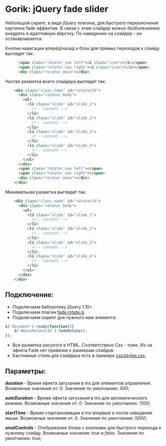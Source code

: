 # Gorik: jQuery fade slider
Небольшой скрипт, в виде jQuery плагина, для быстрого переключения картинок fade эффектом. В связи с этим слайдер можно безболезненно внедрять в адаптивную вёрстку. По наведению на слайдер - он останавливается. 

Кнопки навигации вперёд/назад и блок для прямых переходов к слайду выглядят так:
```html
      <span class="rotator_nav left"><i class="icon"></i></span>
      <span class="rotator_nav right"><i class="icon"></i></span>
      <div class="rorator_move"></div>
```
Чистая разметка всего слайдера выглядит так:
```html
    <div class="class_name" id="rotatorId">
      <div class="rotator_body">
        <ul>
          <li class="slide" id="slide_1">
            <!-- content -->
          </li>
          <li class="slide" id="slide_2">
            <!-- content -->
          </li>
          <li class="slide" id="slide_3">
            <!-- content -->
          </li>
          <li class="slide" id="slide_4">
            <!-- content -->
          </li>
        </ul>
      </div>
      <span class="rotator_nav left"></span>
      <span class="rotator_nav right"></span>
      <div class="rorator_move"></div>
    </div>
```
Минимальная разметка выглядит так:
```html
    <div class="class_name" id="rotatorId">
      <div class="rotator_body">
        <ul>
          <li class="slide" id="slide_1">
            <!-- content -->
          </li>
          <li class="slide" id="slide_2">
            <!-- content -->
          </li>
          <li class="slide" id="slide_3">
            <!-- content -->
          </li>
          <li class="slide" id="slide_4">
            <!-- content -->
          </li>
        </ul>
      </div>
    </div>
```
## Подключение:
 - Подключаем библиотеку jQuery 1.10+
 - Подключаем плагин [fade.rotate.js](js/fade.rotate.js)
 - Подключаем скрипт для нужного нам элемента:
```js
$('document').ready(function(){
    $('#mainRotatorId').fadeRotate();
});
```
 - Вся разметка рисуется в HTML. Соответствено Css - тоже. Из-за эфекта Fade нет привязки к размерам слайдов.
 - Кастомные стили для слайдера есть в примере [css/styles.css](css/styles.css).

## Параметры:
**duration** - Время эфекта затухания в ms для элементов управления. Возможные значения от: _0_. Значение по умолчанию: _500_;

**autoDuration** - Время эфекта затухания в ms для автоматического режима. Возможные значения от: _0_. Значение по умолчанию: _1300_;

**startTime** - Время стартаанимации в ms впервые и после наведения мыши. Возможные значения от: _0_. Значение по умолчанию: _5000_;

**smalControls** - Отображение блока с кнопками для быстрого перехода к нужному слайду. Возможные значения: _true_ и _false_. Значение по умолчанию: _true_;
